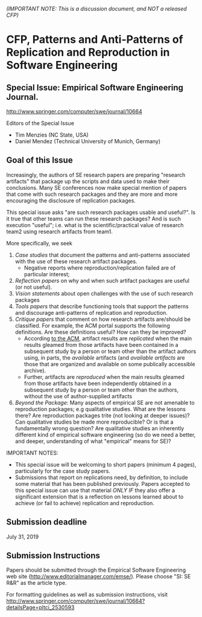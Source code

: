 _(IMPORTANT NOTE: This is a discussion document, and NOT a released CFP)_

# CFP, Patterns and Anti-Patterns of Replication and Reproduction in Software Engineering

## Special Issue: Empirical Software Engineering Journal.

http://www.springer.com/computer/swe/journal/10664

Editors of the Special Issue  

- Tim Menzies (NC State, USA)
- Daniel Mendez (Technical University of Munich, Germany)

## Goal of this Issue

Increasingly, the authors of SE research papers are preparing "research  artifacts"
that package up the scripts and data used to make their conclusions. Many SE conferences now
make special mention of papers that come with such research packages and they are more and more encouraging the disclosure of replication packages.

This special issue asks "are such research packages usable and  useful?". Is it true that other teams can run these research packages? And is such execution "useful"; i.e. what is the scientific/practical value of
research team2 using research artifacts from team1.

More specifically, we seek

1. _Case studies_ that document the patterns and anti-patterns associated with the use of these research artifact packages.
     - Negative reports where reproduction/replication failed are of particular interest;
2. _Reflection papers_
on why and when such artifact packages are useful (or not useful).
3. _Vision statements_ about open challenges
with the use of such research packages
4.  _Tools papers_ that describe functioning tools that support the patterns and discourage anti-patterns of replication and reproduction.
5. _Critique papers_ that comment on how research artifacts are/should be classified. For example, the ACM portal supports the following definitions. Are these definitions useful? How can they be improved?
    - According [to the ACM](https://www.acm.org/publications/policies/artifact-review-badging),
artifact results  are _replicated_ when the main results gleamed from those artifacts have
been contained in a subsequent study by a person or team other than the artifact authors using,
in parts, the _available_ artifacts (and  _available artifacts_ are
those that are  organized and available on some publically accessible archive).
    - Further, artifacts are _reproduced_ when the main results gleamed from those artifacts have been
independently obtained in a subsequent study
by a person or team other than the authors, without the use of author-supplied artifacts
6. _Beyond the Package_: Many aspects of empirical SE are not amenable to reproduction packages; e.g qualitative studies. What are the lessons there? Are reproduction packages trite (not looking at deeper issues)?  Can  qualitative studies be made more reproducible? Or is that a fundamentally wrong question? Are qualitative studies an inherently different kind of empirical software engineering (so do we need a better, and deeper,  understanding of what "empirical" means for SE)?

IMPORTANT NOTES:

- This special issue will be welcoming to short papers (minimum 4 pages), particularly for the case study papers.
- Submissions that report on replications need, by
definition, to include some material that has been published
previously.  Papers accepted to this special issue can use that
material _ONLY IF_ they also offer a significant extension that is a reflection
on lessons learned about to achieve (or fail to achieve) replication
and reproduction.

## Submission deadline

July 31, 2019

## Submission Instructions

Papers should be submitted through the Empirical Software Engineering web site (http://www.editorialmanager.com/emse/).
Please choose "SI: SE R&R" as the article type.

For formatting guidelines as well as submission instructions, visit http://www.springer.com/computer/swe/journal/10664?detailsPage=pltci_2530593
